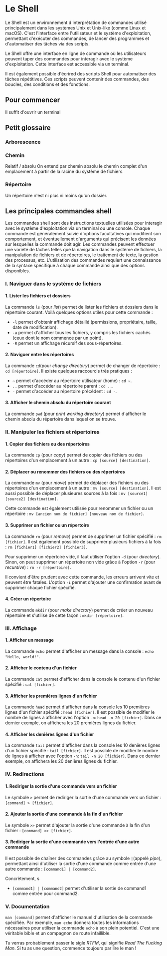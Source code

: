# Le Shell

Le Shell est un environnement d'interprétation de commandes utilisé principalement dans les systèmes Unix et Unix-like (comme Linux et macOS). C'est l'interface entre l'utilisateur et le système d'exploitation, permettant d'exécuter des commandes, de lancer des programmes et d'automatiser des tâches via des scripts.

Le Shell offre une interface en ligne de commande où les utilisateurs peuvent taper des commandes pour interagir avec le système d'exploitation. Cette interface est accessible via un terminal.

Il est également possible d'écrired des scripts Shell pour automatiser des tâches répétitives. Ces scripts peuvent contenir des commandes, des boucles, des conditions et des fonctions.



## Pour commencer

Il suffit d'ouvrir un terminal


## Petit glossaire

### Arborescence

### Chemin
Relatif / absolu
On entend par chemin absolu le chemin complet d'un emplacement à partir de la racine du système de fichiers. 

### Répertoire
Un répertoire n'est ni plus ni moins qu'un dossier.


## Les principales commandes shell

Les commandes shell sont des instructions textuelles utilisées pour interagir avec le système d'exploitation via un terminal ou une console. Chaque commande est généralement suivie d'options facultatives qui modifient son comportement, et éventuellement d'arguments qui précisent les données sur lesquelles la commande doit agir. Les commandes peuvent effectuer une variété de tâches telles que la navigation dans le système de fichiers, la manipulation de fichiers et de répertoires, le traitement de texte, la gestion des processus, etc. L'utilisation des commandes requiert une connaissance de la syntaxe spécifique à chaque commande ainsi que des options disponibles.

### I. Naviguer dans le système de fichiers

#### 1. Lister les fichiers et dossiers

La commande `ls` (pour *list*) permet de lister les fichiers et dossiers dans le répertoire courant. Voilà quelques options utiles pour cette commande : 
* `-l` permet d'obtenir affichage détaillé (permissions, propriétaire, taille, date de modification).
* `-a` permet d'afficher tous les fichiers, y compris les fichiers cachés (ceux dont le nom commence par un point).
* `-R` permet un affichage récursif des sous-répertoires.

#### 2. Naviguer entre les répertoires

La commande `cd`(pour *change directory*) permet de changer de répertoire : `cd [répertoire]`. Il existe quelques raccourcis très pratiques :
* `~` permet d'accéder au répertoire utilisateur (home) : `cd ~`.
* `..` permet d'accéder au répertoire parent : `cd ..`.
* `-` permet d'accéder au répertoire précédent : `cd -`.

#### 3. Afficher le chemin absolu du répertoire courant

La commande `pwd` (pour *print working directory*) permet d'afficher le chemin absolu du répertoire dans lequel on se trouve.


### II. Manipuler les fichiers et répertoires

#### 1. Copier des fichiers ou des répertoires

La commande `cp` (pour *copy*) permet de copier des fichiers ou des répertoires d'un emplacement à un autre : `cp [source] [destination]`.

#### 2. Déplacer ou renommer des fichiers ou des répertoires

La commande `mv` (pour *move*) permet de déplacer des fichiers ou des répertoires d'un emplacement à un autre : `mv [source] [destination]`. Il est aussi possible de déplacer plusieures sources à la fois : `mv [source1] [source2] [destination]`.

Cette commande est également utilisée pour renommer un fichier ou un répertoire : `mv [ancien nom de fichier] [nouveau nom de fichier]`.

#### 3. Supprimer un fichier ou un répertoire

La commande `rm` (pour *remove*) permet de supprimer un fichier spécifié : `rm [fichier]`. Il est également possible de supprimer plusieurs fichiers à la fois : `rm [fichier1] [fichier2] [fichier3]`.

Pour supprimer un répertoire vide, il faut utiliser l'option `-d` (pour *directory*). Sinon, on peut supprimer un répertoire non vide grâce à l'option `-r` (pour *recursive*) : `rm -r [répertoire]`. 

Il convient d'être prudent avec cette commande, les erreurs arrivent vite et peuvent être fatales. L'option `-i` permet d'ajouter une confirmation avant de supprimer chaque fichier spécifié. 

#### 4. Créer un répertoire

La commande `mkdir` (pour *make directory*) permet de créer un nouveau répertoire et s'utilise de cette façon : `mkdir [répertoire]`.


### III. Affichage

#### 1. Afficher un message

La commande `echo` permet d'afficher un message dans la console : `echo "Hello, world!"`.

#### 2. Afficher le contenu d'un fichier

La commande `cat` permet d'afficher dans la console le contenu d'un fichier spécifié : `cat [fichier]`.

#### 3. Afficher les premières lignes d'un fichier

La commande `head` permet d'afficher dans la console les 10 premières lignes d'un fichier spécifié : `head [fichier]`. Il est possible de modifier le nombre de lignes à afficher avec l'option `-n`: `head -n 20 [fichier]`. Dans ce dernier exemple, on affichera les 20 premières lignes du fichier. 

#### 4. Afficher les denières lignes d'un fichier

La commande `tail` permet d'afficher dans la console les 10 denières lignes d'un fichier spécifié : `tail [fichier]`. Il est possible de modifier le nombre de lignes à afficher avec l'option `-n`: `tail -n 20 [fichier]`. Dans ce dernier exemple, on affichera les 20 denières lignes du fichier. 




### IV. Redirections

#### 1. Rediriger la sortie d'une commande vers un fichier

Le symbole `>` permet de rediriger la sortie d'une commande vers un fichier : `[command] > [fichier]`.

#### 2. Ajouter la sortie d'une commande à la fin d'un fichier

Le symbole `>>` permet d'ajouter la sortie d'une commande à la fin d'un fichier : `[command] >> [fichier]`.

#### 3. Rediriger la sortie d'une commande vers l'entrée d'une autre commande

Il est possible de chaîner des commandes grâce au symbole `|`(appelé *pipe*), permettant ainsi d'utiliser la sortie d'une commande comme entrée d'une autre commande : `[command1] | [command2]`.

Concrètement, s
* `[command1] | [command2]` permet d'utiliser la sortie de command1 comme entrée pour command2.


### V. Documentation

`man [command]` permet d'afficher le manuel d'utilisation de la commande spécifiée. Par exemple, `man echo` donnera toutes les informations nécessaires pour utiliser la commande `echo` à son plein potentiel. C'est une véritable bible et un compagnon de route infaillible. 

Tu verras probablement passer le sigle *RTFM*, qui signifie *Read The Fucking Man*. Si tu as une question, commence toujours par lire le man !
